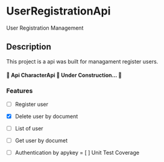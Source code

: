 # UserRegistrationApi
 User Registration Management

## Description 
   This project is a api was built for managament register users.
 
<h4 align="left"> 
	🚧  Api CharacterApi 🚀 Under Construction...  🚧
</h4>

### Features

- [ ] Register user
- [x] Delete user by document
- [ ] List of user 
- [ ] Get user by documet
- [ ] Authentication by apykey
= [ ] Unit Test Coverage

